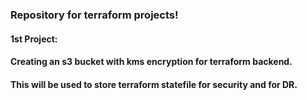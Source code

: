 ### Repository for terraform projects! 

#### 1st Project:
#### Creating an s3 bucket with kms encryption for terraform backend.
#### This will be used to store terraform statefile for security and for DR.
